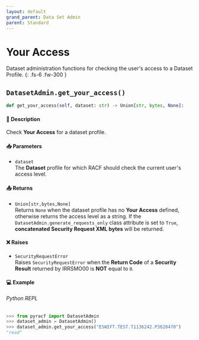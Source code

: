 ```yaml
---
layout: default
grand_parent: Data Set Admin
parent: Standard
---
```


# Your Access

Dataset administration functions for checking the user's access to a Dataset Profile. 
{: .fs-6 .fw-300 }

## `DatasetAdmin.get_your_access()`

```python
def get_your_access(self, dataset: str) -> Union[str, bytes, None]:
```

#### 📄 Description

Check **Your Access** for a dataset profile.

#### 📥 Parameters
* `dataset`<br>
  The **Dataset** profile for which RACF should check the current user's access level.

#### 📤 Returns
* `Union[str,bytes,None]`<br>
  Returns `None` when the dataset profile has no **Your Access** defined, otherwise returns the access level as a string. If the `DatasetAdmin.generate_requests_only` class attribute is set to `True`, **concatenated Security Request XML bytes** will be returned.

#### ❌ Raises
* `SecurityRequestError`<br>
  Raises `SecurityRequestError` when the **Return Code** of a **Security Result** returned by IRRSMO00 is **NOT** equal to `0`.

#### 💻 Example

###### Python REPL
```python
>>> from pyracf import DatasetAdmin
>>> dataset_admin = DatasetAdmin()
>>> dataset_admin.get_your_access("ESWIFT.TEST.T1136242.P3020470")
"read"
```
